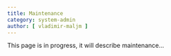 ```yaml
---
title: Maintenance
category: system-admin
author: [ vladimir-maljm ]
---
```



This page is in progress, it will describe maintenance...

